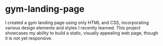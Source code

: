 # gym-landing-page
I created a gym landing page using only HTML and CSS, incorporating various design elements and styles I recently learned. This project showcases my ability to build a static, visually appealing web page, though it is not yet responsive.
